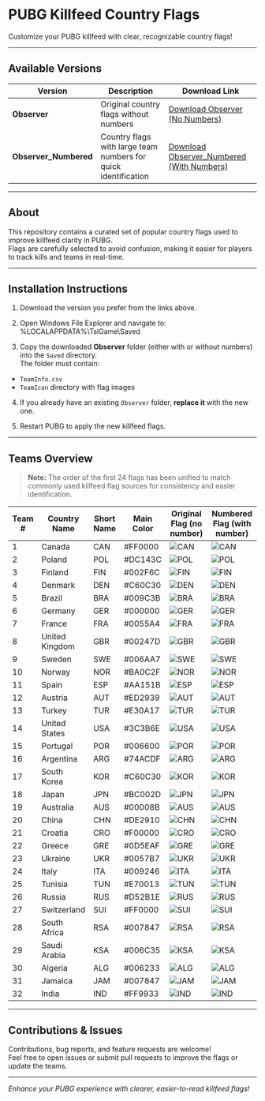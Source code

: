 # PUBG Killfeed Country Flags

Customize your PUBG killfeed with clear, recognizable country flags!

---

## Available Versions

| Version               | Description                                                      | Download Link                                           |
|-----------------------|------------------------------------------------------------------|---------------------------------------------------------|
| **Observer**          | Original country flags without numbers                           | [Download Observer (No Numbers)](https://github.com/fekher-turki/PUBG-Killfeed-Flags-By-TF2wo/Observer.zip) |
| **Observer_Numbered** | Country flags with large team numbers for quick identification  | [Download Observer_Numbered (With Numbers)](https://github.com/fekher-turki/PUBG-Killfeed-Flags-By-TF2wo/Observer_Numbered.zip) |

---

## About

This repository contains a curated set of popular country flags used to improve killfeed clarity in PUBG.  
Flags are carefully selected to avoid confusion, making it easier for players to track kills and teams in real-time.

---

## Installation Instructions

1. Download the version you prefer from the links above.

2. Open Windows File Explorer and navigate to:
%LOCALAPPDATA%\TslGame\Saved

3. Copy the downloaded **Observer** folder (either with or without numbers) into the `Saved` directory.  
The folder must contain:  
- `TeamInfo.csv`  
- `TeamIcon` directory with flag images  

4. If you already have an existing `Observer` folder, **replace it** with the new one.

5. Restart PUBG to apply the new killfeed flags.

---

## Teams Overview

> **Note:** The order of the first 24 flags has been unified to match commonly used killfeed flag sources for consistency and easier identification.

| Team # | Country Name   | Short Name | Main Color | Original Flag (no number)                 | Numbered Flag (with number)                    |
|--------|----------------|------------|------------|-------------------------------------------|------------------------------------------------|
| 1      | Canada         | CAN        | #FF0000    | ![CAN](Observer/TeamIcon/CAN.png)         | ![CAN](Observer_Numbered/TeamIcon/CAN.png)     |
| 2      | Poland         | POL        | #DC143C    | ![POL](Observer/TeamIcon/POL.png)         | ![POL](Observer_Numbered/TeamIcon/POL.png)     |
| 3      | Finland        | FIN        | #002F6C    | ![FIN](Observer/TeamIcon/FIN.png)         | ![FIN](Observer_Numbered/TeamIcon/FIN.png)     |
| 4      | Denmark        | DEN        | #C60C30    | ![DEN](Observer/TeamIcon/DEN.png)         | ![DEN](Observer_Numbered/TeamIcon/DEN.png)     |
| 5      | Brazil         | BRA        | #009C3B    | ![BRA](Observer/TeamIcon/BRA.png)         | ![BRA](Observer_Numbered/TeamIcon/BRA.png)     |
| 6      | Germany        | GER        | #000000    | ![GER](Observer/TeamIcon/GER.png)         | ![GER](Observer_Numbered/TeamIcon/GER.png)     |
| 7      | France         | FRA        | #0055A4    | ![FRA](Observer/TeamIcon/FRA.png)         | ![FRA](Observer_Numbered/TeamIcon/FRA.png)     |
| 8      | United Kingdom | GBR        | #00247D    | ![GBR](Observer/TeamIcon/GBR.png)         | ![GBR](Observer_Numbered/TeamIcon/GBR.png)     |
| 9      | Sweden         | SWE        | #006AA7    | ![SWE](Observer/TeamIcon/SWE.png)         | ![SWE](Observer_Numbered/TeamIcon/SWE.png)     |
| 10     | Norway         | NOR        | #BA0C2F    | ![NOR](Observer/TeamIcon/NOR.png)         | ![NOR](Observer_Numbered/TeamIcon/NOR.png)     |
| 11     | Spain          | ESP        | #AA151B    | ![ESP](Observer/TeamIcon/ESP.png)         | ![ESP](Observer_Numbered/TeamIcon/ESP.png)     |
| 12     | Austria        | AUT        | #ED2939    | ![AUT](Observer/TeamIcon/AUT.png)         | ![AUT](Observer_Numbered/TeamIcon/AUT.png)     |
| 13     | Turkey         | TUR        | #E30A17    | ![TUR](Observer/TeamIcon/TUR.png)         | ![TUR](Observer_Numbered/TeamIcon/TUR.png)     |
| 14     | United States  | USA        | #3C3B6E    | ![USA](Observer/TeamIcon/USA.png)         | ![USA](Observer_Numbered/TeamIcon/USA.png)     |
| 15     | Portugal       | POR        | #006600    | ![POR](Observer/TeamIcon/POR.png)         | ![POR](Observer_Numbered/TeamIcon/POR.png)     |
| 16     | Argentina      | ARG        | #74ACDF    | ![ARG](Observer/TeamIcon/ARG.png)         | ![ARG](Observer_Numbered/TeamIcon/ARG.png)     |
| 17     | South Korea    | KOR        | #C60C30    | ![KOR](Observer/TeamIcon/KOR.png)         | ![KOR](Observer_Numbered/TeamIcon/KOR.png)     |
| 18     | Japan          | JPN        | #BC002D    | ![JPN](Observer/TeamIcon/JPN.png)         | ![JPN](Observer_Numbered/TeamIcon/JPN.png)     |
| 19     | Australia      | AUS        | #00008B    | ![AUS](Observer/TeamIcon/AUS.png)         | ![AUS](Observer_Numbered/TeamIcon/AUS.png)     |
| 20     | China          | CHN        | #DE2910    | ![CHN](Observer/TeamIcon/CHN.png)         | ![CHN](Observer_Numbered/TeamIcon/CHN.png)     |
| 21     | Croatia        | CRO        | #F00000    | ![CRO](Observer/TeamIcon/CRO.png)         | ![CRO](Observer_Numbered/TeamIcon/CRO.png)     |
| 22     | Greece         | GRE        | #0D5EAF    | ![GRE](Observer/TeamIcon/GRE.png)         | ![GRE](Observer_Numbered/TeamIcon/GRE.png)     |
| 23     | Ukraine        | UKR        | #0057B7    | ![UKR](Observer/TeamIcon/UKR.png)         | ![UKR](Observer_Numbered/TeamIcon/UKR.png)     |
| 24     | Italy          | ITA        | #009246    | ![ITA](Observer/TeamIcon/ITA.png)         | ![ITA](Observer_Numbered/TeamIcon/ITA.png)     |
| 25     | Tunisia        | TUN        | #E70013    | ![TUN](Observer/TeamIcon/TUN.png)         | ![TUN](Observer_Numbered/TeamIcon/TUN.png)     |
| 26     | Russia         | RUS        | #D52B1E    | ![RUS](Observer/TeamIcon/RUS.png)         | ![RUS](Observer_Numbered/TeamIcon/RUS.png)     |
| 27     | Switzerland    | SUI        | #FF0000    | ![SUI](Observer/TeamIcon/SUI.png)         | ![SUI](Observer_Numbered/TeamIcon/SUI.png)     |
| 28     | South Africa   | RSA        | #007847    | ![RSA](Observer/TeamIcon/RSA.png)         | ![RSA](Observer_Numbered/TeamIcon/RSA.png)     |
| 29     | Saudi Arabia   | KSA        | #006C35    | ![KSA](Observer/TeamIcon/KSA.png)         | ![KSA](Observer_Numbered/TeamIcon/KSA.png)     |
| 30     | Algeria        | ALG        | #006233    | ![ALG](Observer/TeamIcon/ALG.png)         | ![ALG](Observer_Numbered/TeamIcon/ALG.png)     |
| 31     | Jamaica        | JAM        | #007847    | ![JAM](Observer/TeamIcon/JAM.png)         | ![JAM](Observer_Numbered/TeamIcon/JAM.png)     |
| 32     | India          | IND        | #FF9933    | ![IND](Observer/TeamIcon/IND.png)         | ![IND](Observer_Numbered/TeamIcon/IND.png)     |

---

## Contributions & Issues

Contributions, bug reports, and feature requests are welcome!  
Feel free to open issues or submit pull requests to improve the flags or update the teams.

---

*Enhance your PUBG experience with clearer, easier-to-read killfeed flags!*
